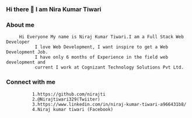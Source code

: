 ### Hi there 👋 I am Nira Kumar Tiwari

<!--
**nirajti/nirajti** is a ✨ _special_ ✨ repository because its `README.md` (this file) appears on your GitHub profile.

Here are some ideas to get you started:

- 🔭 I’m currently working on Cognizant Technology Solutions Corporation
- 🌱 I’m currently learning Full Stack Web Devlopment and DSA
- 👯 I’m looking to collaborate on Web Development
- 🤔 I’m looking for help with web development
- 💬 Ask me about ...
- 📫 How to reach me: ...
- 😄 Pronouns: ...
- ⚡ Fun fact: ...
-->

### About me
         Hi Everyone My name is Niraj Kumar Tiwari.I am a Full Stack Web Developer 
               I love Web Development, I want inspire to get a Web Development Job.
               I have only 6 months of Experience in the field web development and 
               current I work at Cognizant Technology Solutions Pvt Ltd.
     
### Connect with me
              1.https://github.com/nirajti
              2.@Nirajtiwari329(Twiiter)
              3.https://www.linkedin.com/in/niraj-kumar-tiwari-a966431b8/
              4.Niraj kumar tiwari (Facebook)
